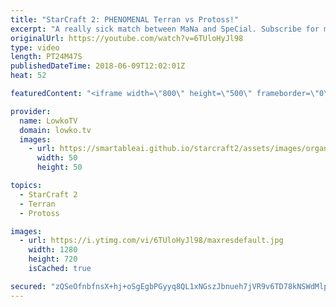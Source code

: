 ```yaml
---
title: "StarCraft 2: PHENOMENAL Terran vs Protoss!"
excerpt: "A really sick match between MaNa and SpeCial. Subscribe for more videos: http://lowko.tv/youtube MMA vs aLive: https://goo.gl/GW9L7H  In this match of professional Protoss vs Terran we have an intense back-and-forth between both progamers.  Support me on Patreon: http://www.patreon.com/lowkotv Join the"
originalUrl: https://youtube.com/watch?v=6TUloHyJl98
type: video
length: PT24M47S
publishedDateTime: 2018-06-09T12:02:01Z
heat: 52

featuredContent: "<iframe width=\"800\" height=\"500\" frameborder=\"0\" src=\"https://www.youtube.com/embed/6TUloHyJl98\" allow=\"accelerometer; autoplay; encrypted-media; gyroscope; picture-in-picture\" allowfullscreen></iframe>"

provider:
  name: LowkoTV
  domain: lowko.tv
  images:
    - url: https://smartableai.github.io/starcraft2/assets/images/organizations/lowko.tv-50x50.jpg
      width: 50
      height: 50

topics:
  - StarCraft 2
  - Terran
  - Protoss

images:
  - url: https://i.ytimg.com/vi/6TUloHyJl98/maxresdefault.jpg
    width: 1280
    height: 720
    isCached: true

secured: "zQSeOfnbfnsX+hj+oSgEgbPGyyq8QL1xNGszJbnueh7jVR9v6TD78kNSWdMlp/xrMN7QVHsYypucY7kI6e9ifTHSYd2iVpTAk37+qC/bNxcTNiYBrHAYopOtKOy06uK9H4MZjt6q/oaCr//zo3qx1yzmFdRlJiLg1rWjDfeXoFS84KjG9iNdyZkE8DzWD249eeg1eA/D7IzDm8kJ03jg+4O0w6HrvPi3BH4tKP6Wb8Jtf6j8QgDavSs3D8LpJD2M1G8OdfPPe4pCkVxr3NnSfPcMFDK3G1E37aKFyQ+DGeS33X9jAi1Q5pzNDNYdoiuY1FsI4nSTrzocrSUTIMgMvt1PlpyFAWrCdN/TcDG+sMzvivX35tP9MhmdZbuxAsCbpqCbz7q33tL2M4CrL5b66cJylN2rmbyKHE3WYxr/3z/r9i37QLY9vVUxxU394Ab5;iyc8hjMa+kVunGUQUNMGhw=="
---
```


